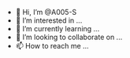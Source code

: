 - 👋 Hi, I’m @A005-S
- 👀 I’m interested in ...
- 🌱 I’m currently learning ...
- 💞️ I’m looking to collaborate on ...
- 📫 How to reach me ...

<!---
A005-S/A005-S is a ✨ special ✨ repository because its `README.md` (this file) appears on your GitHub profile.
You can click the Preview link to take a look at your changes.
--->
